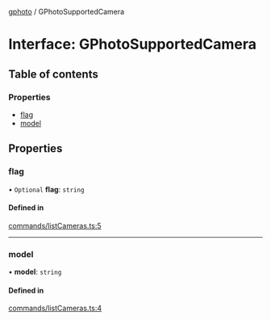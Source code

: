 [gphoto](../API.md) / GPhotoSupportedCamera

# Interface: GPhotoSupportedCamera

## Table of contents

### Properties

- [flag](GPhotoSupportedCamera.md#flag)
- [model](GPhotoSupportedCamera.md#model)

## Properties

### flag

• `Optional` **flag**: `string`

#### Defined in

[commands/listCameras.ts:5](https://github.com/jackcannon/gphoto/blob/737a9c8/src/commands/listCameras.ts#L5)

___

### model

• **model**: `string`

#### Defined in

[commands/listCameras.ts:4](https://github.com/jackcannon/gphoto/blob/737a9c8/src/commands/listCameras.ts#L4)

